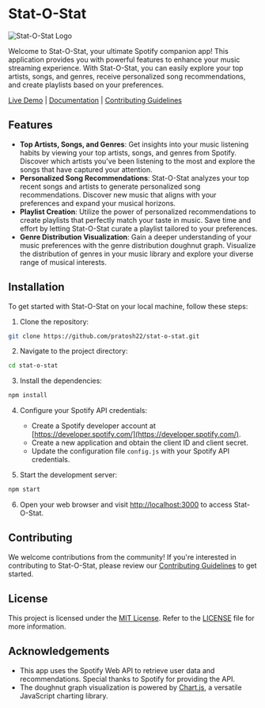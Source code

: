# Stat-O-Stat 

![Stat-O-Stat Logo]("https://www.analyticsvidhya.com/blog/2023/03/solving-spotify-multiclass-genre-classification-problem/)

Welcome to Stat-O-Stat, your ultimate Spotify companion app! This application provides you with powerful features to enhance your music streaming experience. With Stat-O-Stat, you can easily explore your top artists, songs, and genres, receive personalized song recommendations, and create playlists based on your preferences.

[Live Demo](https://stat-o-stat.vercel.app/) | [Documentation](https://github.com/pratosh22/stat-o-stat/blob/main/docs/README.md) | [Contributing Guidelines](https://github.com/pratosh22/stat-o-stat/blob/main/CONTRIBUTING.md)

## Features

- **Top Artists, Songs, and Genres**: Get insights into your music listening habits by viewing your top artists, songs, and genres from Spotify. Discover which artists you've been listening to the most and explore the songs that have captured your attention.
- **Personalized Song Recommendations**: Stat-O-Stat analyzes your top recent songs and artists to generate personalized song recommendations. Discover new music that aligns with your preferences and expand your musical horizons.
- **Playlist Creation**: Utilize the power of personalized recommendations to create playlists that perfectly match your taste in music. Save time and effort by letting Stat-O-Stat curate a playlist tailored to your preferences.
- **Genre Distribution Visualization**: Gain a deeper understanding of your music preferences with the genre distribution doughnut graph. Visualize the distribution of genres in your music library and explore your diverse range of musical interests.

## Installation

To get started with Stat-O-Stat on your local machine, follow these steps:

1. Clone the repository:

```bash
git clone https://github.com/pratosh22/stat-o-stat.git
```

2. Navigate to the project directory:

```bash
cd stat-o-stat
```

3. Install the dependencies:

```bash
npm install
```

4. Configure your Spotify API credentials:

   - Create a Spotify developer account at [https://developer.spotify.com/](https://developer.spotify.com/).
   - Create a new application and obtain the client ID and client secret.
   - Update the configuration file `config.js` with your Spotify API credentials.

5. Start the development server:

```bash
npm start
```

6. Open your web browser and visit [http://localhost:3000](http://localhost:3000) to access Stat-O-Stat.

## Contributing

We welcome contributions from the community! If you're interested in contributing to Stat-O-Stat, please review our [Contributing Guidelines](https://github.com/pratosh22/stat-o-stat/blob/main/CONTRIBUTING.md) to get started.

## License

This project is licensed under the [MIT License](https://opensource.org/licenses/MIT). Refer to the [LICENSE](https://github.com/pratosh22/stat-o-stat/blob/main/LICENSE) file for more information.

## Acknowledgements

- This app uses the Spotify Web API to retrieve user data and recommendations. Special thanks to Spotify for providing the API.
- The doughnut graph visualization is powered by [Chart.js](https://www.chartjs.org/), a versatile JavaScript charting library.


